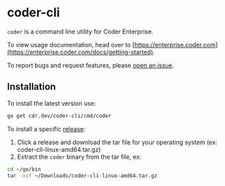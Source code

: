 # coder-cli

`coder` is a command line utility for Coder Enterprise.

To view usage documentation, head over to [https://enterprise.coder.com](https://enterprise.coder.com/docs/getting-started).

To report bugs and request features, please [open an issue](https://github.com/cdr/coder-cli/issues/new).

## Installation

To install the latest version use:

```bash
go get cdr.dev/coder-cli/cmd/coder
```

To install a specific [release](https://github.com/cdr/coder-cli/releases):

1. Click a release and download the tar file for your operating system (ex: coder-cli-linux-amd64.tar.gz)
2. Extract the `coder` binary from the tar file, ex:

```bash
cd ~/go/bin
tar -xvf ~/Downloads/coder-cli-linux-amd64.tar.gz
```
